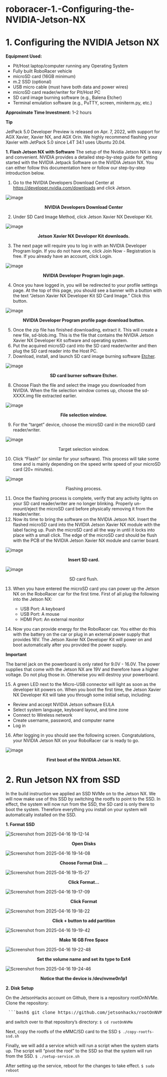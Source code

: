 # roboracer-1.-Configuring-the-NVIDIA-Jetson-NX

# 1. Configuring the NVIDIA Jetson NX

**Equipment Used:**

- Pit/Host laptop/computer running any Operating System  
- Fully built RoboRacer vehicle  
- microSD card (16GB minimum)  
- m.2 SSD (optional)  
- USB micro cable (must have both data and power wires)  
- microSD card reader/writer for Pit/Host PC  
- SD card image burning software (e.g., Balena Etcher)  
- Terminal emulation software (e.g., PuTTY, screen, miniterm.py, etc.)

**Approximate Time Investment:** 1–2 hours

**Tip**

JetPack 5.0 Developer Preview is released on Apr. 7, 2022, with support for AGX Xavier, Xavier NX, and AGX Orin. We highly recommend flashing your Xavier with JetPack 5.0 since L4T 34.1 uses Ubuntu 20.04.

**1. Flash Jetson NX with Software**
The setup of the Nvidia Jetson NX is easy and convenient. NVIDIA provides a detailed step-by-step guide for getting started with the NVIDIA Jetpack Software on the NVIDIA Jetson NX. You can either follow this documentation here or follow our step-by-step introduction below.

1. Go to the NVIDIA Developers Download Center at https://developer.nvidia.com/downloads and click Jetson.

![image](https://github.com/user-attachments/assets/7b1d6ab0-84f7-4d18-8fdd-35daf8fa76aa)
<p align="center"><strong>NVIDIA Developers Download Center</strong></p>

2. Under SD Card Image Method, click Jetson Xavier NX Developer Kit.

![image](https://github.com/user-attachments/assets/d7fa8523-47e9-44a1-9785-5637ba7431ea)
<p align="center"><strong>Jetson Xavier NX Developer Kit downloads.</strong></p>

3. The next page will require you to log in with an NVIDIA Developer Program login. If you do not have one, click Join Now - Registration is free. If you already have an account, click Login.

![image](https://github.com/user-attachments/assets/85b2db46-6ca4-4be6-8ce2-8fb507be7545)
<p align="center"><strong>NVIDIA Developer Program login page.</strong></p>

4. Once you have logged in, you will be redirected to your profile settings page. At the top of this page, you should see a banner with a button with the text “Jetson Xavier NX Developer Kit SD Card Image.” Click this button.

![image](https://github.com/user-attachments/assets/83f7a00b-3565-4ed4-858a-c0e103e76f00)
<p align="center"><strong>NVIDIA Developer Program profile page download button.</strong></p>

5. Once the zip file has finished downloading, extract it. This will create a new file, sd-blob.img. This is the file that contains the NVIDIA Jetson Xavier NX Developer Kit software and operating system.
6. Put the acquired microSD card into the SD card reader/writer and then plug the SD card reader into the Host PC.
7. Download, install, and launch SD card image burning software [Etcher](https://etcher.balena.io/).

![image](https://github.com/user-attachments/assets/59c4df0e-bdac-4edc-ba89-09766c235934)
<p align="center"><strong>SD card burner software Etcher.</strong></p>

8. Choose Flash the file and select the image you downloaded from NVIDIA. When the file selection window comes up, choose the sd-XXXX.img file extracted earlier.

![image](https://github.com/user-attachments/assets/fd0d230b-f4dd-49b0-af84-4a9560487e7e)
<p align="center"><strong>File selection window.</strong></p>

9. For the “target” device, choose the microSD card in the microSD card reader/writer.

![image](https://github.com/user-attachments/assets/0187970b-9f75-4848-8249-16798c552291)
<p align="center">Target selection window.</strong></p>

10. Click “Flash!” (or similar for your software). This process will take some time and is mainly depending on the speed write speed of your microSD card (20+ minutes).

![image](https://github.com/user-attachments/assets/5f4772fe-c903-4047-a68d-ec37f3fec4c0)
<p align="center">Flashing process.</strong></p>

11. Once the flashing process is complete, verify that any activity lights on your SD card reader/writer are no longer blinking. Properly un-mount/eject the microSD card before physically removing it from the reader/writer.
12. Now its time to bring the software on the NVIDIA Jetson NX. Insert the flashed microSD card into the NVIDIA Jetson Xavier NX module with the label facing up. Push the microSD card all the way in until it locks into place with a small click. The edge of the microSD card should be flush with the PCB of the NVIDIA Jetson Xavier NX module and carrier board.

![image](https://github.com/user-attachments/assets/0328444e-1031-4b8a-ba06-4b7784413ebd)
<p align="center"><strong>Insert SD card.</strong></p>

![image](https://github.com/user-attachments/assets/f622b614-1c45-472e-b0eb-da48a0c3671f)
<p align="center">SD card flush.</strong></p>

13. When you have entered the microSD card you can power up the Jetson NX on the RoboRacer car for the first time. First of all plug the following into the Jetson NX:
    - USB Port: A keyboard
    - USB Port: A mouse
    - HDMI Port: An external monitor

14. Now you can provide energy for the RoboRacer car. You either do this with the battery on the car or plug in an external power supply that provides 16V. The Jetson Xavier NX Developer Kit will power on and boot automatically after you provided the power supply.

**Important**

The barrel jack on the powerboard is only rated for 9.0V - 16.0V. The power supplies that come with the Jetson NX are 19V and therefore have a higher voltage. Do not plug those in. Otherwise you will destroy your powerboard.

15. A green LED next to the Micro-USB connector will light as soon as the developer kit powers on. When you boot the first time, the Jetson Xavier NX Developer Kit will take you through some initial setup, including:

  - Review and accept NVIDIA Jetson software EULA
  - Select system language, keyboard layout, and time zone
  - Connect to Wireless network
  - Create username, password, and computer name
  - Log in

16. After logging in you should see the following screen. Congratulations, your NVIDIA Jetson NX on your RoboRacer car is ready to go.

![image](https://github.com/user-attachments/assets/1c618b97-bd03-4836-a739-6a5e77131e68)
<p align="center"><strong>First boot of the NVIDIA Jetson NX.</strong></p>

# 2. Run Jetson NX from SSD

In the build instruction we applied an SSD NVMe on to the Jetson NX. We will now make use of this SSD by switching the rootfs to point to the SSD. In effect, the system will now run from the SSD, the SD card is only there to boot the system. Therefore everything you install on your system will automatically installed on the SSD.

**1. Format SSD**

![Screenshot from 2025-04-16 19-12-14](https://github.com/user-attachments/assets/1aa9f00e-bb26-4acd-b2d1-b583e54588d5)
<p align="center"><strong>Open Disks</strong></p>

![Screenshot from 2025-04-16 19-14-08](https://github.com/user-attachments/assets/5ebf8dd6-c847-42f2-bbb3-692d9701d729)
<p align="center"><strong>Choose Format Disk ...</strong></p>

![Screenshot from 2025-04-16 19-15-27](https://github.com/user-attachments/assets/de8051c9-0a9c-4f6d-8683-f5d8362a9fb7)
<p align="center"><strong>Click Format...</strong></p>

![Screenshot from 2025-04-16 19-17-09](https://github.com/user-attachments/assets/a7caf2ea-6e36-45c9-9a83-c0f7afaa3de0)
<p align="center"><strong>Click Format</strong></p>

![Screenshot from 2025-04-16 19-18-22](https://github.com/user-attachments/assets/55f1959d-4f20-4ef8-a956-d40dbf4ff7bb)
<p align="center"><strong>Click + button to add partition</strong></p>

![Screenshot from 2025-04-16 19-19-42](https://github.com/user-attachments/assets/7ec55e7d-0087-44e9-a6c6-eab8cdd9aa3d)
<p align="center"><strong>Make 16 GB Free Space</strong></p>

![Screenshot from 2025-04-16 19-22-48](https://github.com/user-attachments/assets/b922633a-92f0-4ce5-a2d6-1fb450f59a5a)
<p align="center"><strong>Set the volume name and set its type to Ext4</strong></p>

![Screenshot from 2025-04-16 19-24-46](https://github.com/user-attachments/assets/f542dbcf-ab33-4b3d-b14f-77a72898650a)
<p align="center"><strong>Notice that the device is /dev/nvme0n1p1</strong></p>

**2. Disk Setup**

On the JetsonHacks account on Github, there is a repository rootOnNVMe. Clone the repository:

<pre> ```bash$ git clone https://github.com/jetsonhacks/rootOnNVMe```</pre>

and switch over to that repository’s directory:
`$ cd rootOnNVMe`

Next, copy the rootfs of the eMMC/SD card to the SSD
`$ ./copy-rootfs-ssd.sh`

Finally, we will add a service which will run a script when the system starts up. The script will “pivot the root” to the SSD so that the system will run from the SSD.
`$ ./setup-service.sh`

After setting up the service, reboot for the changes to take effect.
`$ sudo reboot`
